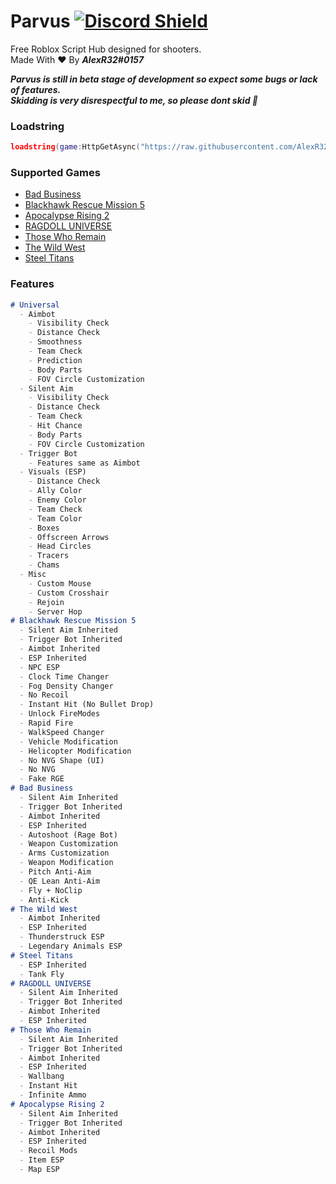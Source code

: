 # Parvus  [![Discord Shield](https://discordapp.com/api/guilds/958056630321303602/widget.png)](https://discord.gg/sYqDpbPYb7)
Free Roblox Script Hub designed for shooters.  
Made With :heart: By ***AlexR32#0157***

***Parvus is still in beta stage of development so expect some bugs or lack of features.***  
***Skidding is very disrespectful to me, so please dont skid :slightly_smiling_face:***  
### Loadstring
```lua
loadstring(game:HttpGetAsync("https://raw.githubusercontent.com/AlexR32/Parvus/main/Loader.lua"))()
```
### Supported Games
- [Bad Business](https://www.roblox.com/games/3233893879/)
- [Blackhawk Rescue Mission 5](https://www.roblox.com/games/2916899287/)
- [Apocalypse Rising 2](https://www.roblox.com/games/863266079/)
- [RAGDOLL UNIVERSE](https://www.roblox.com/games/1466995005/)
- [Those Who Remain](https://www.roblox.com/games/488667523/)
- [The Wild West](https://www.roblox.com/games/2317712696/)
- [Steel Titans](https://www.roblox.com/games/4746041618/)
### Features
```markdown
# Universal
  - Aimbot
    - Visibility Check
    - Distance Check
    - Smoothness
    - Team Check
    - Prediction
    - Body Parts
    - FOV Circle Customization
  - Silent Aim
    - Visibility Check
    - Distance Check
    - Team Check
    - Hit Chance
    - Body Parts
    - FOV Circle Customization
  - Trigger Bot
    - Features same as Aimbot
  - Visuals (ESP)
    - Distance Check
    - Ally Color
    - Enemy Color
    - Team Check
    - Team Color
    - Boxes
    - Offscreen Arrows
    - Head Circles
    - Tracers
    - Chams
  - Misc
    - Custom Mouse
    - Custom Crosshair
    - Rejoin
    - Server Hop
# Blackhawk Rescue Mission 5
  - Silent Aim Inherited
  - Trigger Bot Inherited
  - Aimbot Inherited
  - ESP Inherited
  - NPC ESP
  - Clock Time Changer
  - Fog Density Changer
  - No Recoil
  - Instant Hit (No Bullet Drop)
  - Unlock FireModes
  - Rapid Fire
  - WalkSpeed Changer
  - Vehicle Modification
  - Helicopter Modification
  - No NVG Shape (UI)
  - No NVG
  - Fake RGE
# Bad Business
  - Silent Aim Inherited
  - Trigger Bot Inherited
  - Aimbot Inherited
  - ESP Inherited
  - Autoshoot (Rage Bot)
  - Weapon Customization
  - Arms Customization
  - Weapon Modification
  - Pitch Anti-Aim
  - QE Lean Anti-Aim
  - Fly + NoClip
  - Anti-Kick
# The Wild West
  - Aimbot Inherited
  - ESP Inherited
  - Thunderstruck ESP
  - Legendary Animals ESP
# Steel Titans
  - ESP Inherited
  - Tank Fly
# RAGDOLL UNIVERSE
  - Silent Aim Inherited
  - Trigger Bot Inherited
  - Aimbot Inherited
  - ESP Inherited
# Those Who Remain
  - Silent Aim Inherited
  - Trigger Bot Inherited
  - Aimbot Inherited
  - ESP Inherited
  - Wallbang
  - Instant Hit
  - Infinite Ammo
# Apocalypse Rising 2
  - Silent Aim Inherited
  - Trigger Bot Inherited
  - Aimbot Inherited
  - ESP Inherited
  - Recoil Mods
  - Item ESP
  - Map ESP
```
